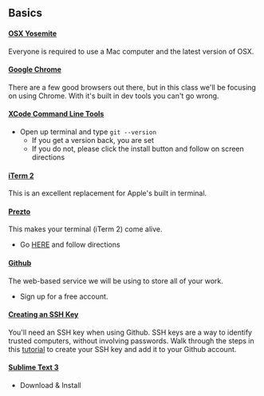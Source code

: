 ## Basics

#### [OSX Yosemite](https://www.apple.com/osx/)

Everyone is required to use a Mac computer and the latest version of OSX.

#### [Google Chrome](https://www.google.com/intl/en/chrome/browser/)

There are a few good browsers out there, but in this class we'll be focusing on using Chrome. With it's built in dev tools you can't go wrong.

#### [XCode Command Line Tools](https://developer.apple.com/xcode/)

* Open up terminal and type `git --version`
  * If you get a version back, you are set
  * If you do not, please click the install button and follow on screen directions

#### [iTerm 2](http://www.iterm2.com/)

This is an excellent replacement for Apple's built in terminal.

#### [Prezto](https://github.com/sorin-ionescu/prezto)

This makes your terminal (iTerm 2) come alive.

* Go [HERE](https://github.com/sorin-ionescu/prezto#installation) and follow directions

#### [Github](http://github.com)

The web-based service we will be using to store all of your work.

* Sign up for a free account.

#### [Creating an SSH Key](https://help.github.com/articles/generating-ssh-keys)

You'll need an SSH key when using Github. SSH keys are a way to identify trusted computers, without involving passwords. Walk through the steps in this [tutorial](https://help.github.com/articles/generating-ssh-keys) to create your SSH key and add it to your Github account.

#### [Sublime Text 3](http://www.sublimetext.com/3)

* Download & Install